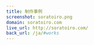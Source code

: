 ```yaml
---
title: 制作事例
screenshot: soratoiro.png
domain: soratoiro.com
live_url: http://soratoiro.com/
back_url: /ja/#works
---
```

